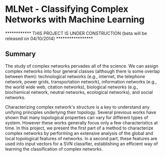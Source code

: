 MLNet - Classifying Complex Networks with Machine Learning
===========================================================

************ THIS PROJECT IS UNDER CONSTRUCTION (beta will be released on 04/10/2014) *****************

Summary
-------

The study of  complex networks pervades all of the science. We can assign complex networks into four general classes (although there is some overlap between them):  technological networks (e.g., internet, the telephone network, power grids, transportation network),  information networks (e.g., the world wide web, citation networks),   biological networks (e.g., biochemical network, neutral networks, ecological networks), and  social networks. 

Characterizing complex network's structure is a key to understand any unifying principles underlying their topology. Several previous works  have shown that many topological properties can vary for different types of system. However these works generally focus only a few characteristics at time.   In this project, we present the first part of a method to characterize complex networks by performing an extensive analysis of the global and local topological features of networks. In a  second part, these features  are used into input vectors for a SVN classifier, establishing an efficient way of learning the classification of complex networks. 

